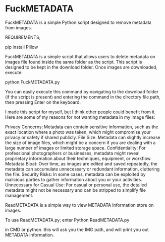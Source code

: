 # FuckMETADATA
FuckMETADATA is a simple Python script designed to remove metadata from images.

REQUIREMENTS;

pip install Pillow


FuckMETADATA is a simple script that allows users to delete metadata on images file found inside the same folder as the script. 
This script is designed to be kept in the download folder. Once images are downloaded, execute:

python FuckMETADATA.py

You can easily execute this command by navigating to the download folder (if the script is present) and entering the command in the directory file path, then pressing Enter on the keyboard.

I made this script for myself, but I think other people could benefit from it.
Here are some of my reasons for not wanting metadata in my image files:

Privacy Concerns: Metadata can contain sensitive information, such as the exact location where a photo was taken, which might compromise your privacy or safety if shared publicly.
File Size: Metadata can slightly increase the size of image files, which might be a concern if you are dealing with a large number of images or limited storage space.
Confidentiality: For professional photographers or businesses, metadata might reveal proprietary information about their techniques, equipment, or workflow.
Metadata Bloat: Over time, as images are edited and saved repeatedly, the metadata can accumulate unnecessary or redundant information, cluttering the file.
Security Risks: In some cases, metadata can be exploited by malicious parties to gather information about you or your activities.
Unnecessary for Casual Use: For casual or personal use, the detailed metadata might not be necessary and can be stripped to simplify file management.


ReadMETADATA is a simple way to view METADATA Information store on images.

To use ReadMETADATA.py; enter
Python ReadMETADATA.py

in CMD or python. this will ask you the IMG path, and will print you out METADATA information.
